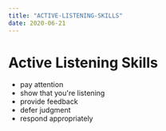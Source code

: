 ```yaml
---
title: "ACTIVE-LISTENING-SKILLS"
date: 2020-06-21
---
```


# Active Listening Skills

* pay attention
* show that you're listening
* provide feedback
* defer judgment
* respond appropriately
